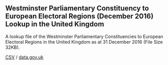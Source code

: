 ## Westminster Parliamentary Constituency to European Electoral Regions (December 2016) Lookup in the United Kingdom

A lookup file of the Westminster Parliamentary Constituencies to European Electoral Regions in the United Kingdom as at 31 December 2016 (File Size 32KB).

[CSV](../csv/127.csv) / [data.gov.uk](https://data.gov.uk/dataset/0a0f203b-ab21-4a2c-873b-7c0dc2d6fb0f/westminster-parliamentary-constituency-to-european-electoral-regions-december-2016-lookup-in-the-united-kingdom)

